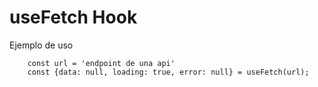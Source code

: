 # useFetch Hook

Ejemplo de uso
```
    const url = 'endpoint de una api'
    const {data: null, loading: true, error: null} = useFetch(url);
```